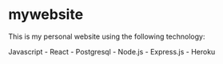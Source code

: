 # mywebsite

This is my personal website using the following technology:

Javascript -
React -
Postgresql -
Node.js -
Express.js -
Heroku
